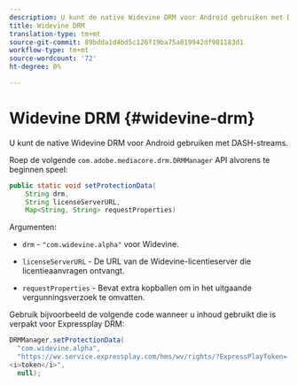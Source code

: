 ```yaml
---
description: U kunt de native Widevine DRM voor Android gebruiken met DASH-streams.
title: Widevine DRM
translation-type: tm+mt
source-git-commit: 89bdda1d4bd5c126f19ba75a819942df901183d1
workflow-type: tm+mt
source-wordcount: '72'
ht-degree: 0%

---
```



# Widevine DRM {#widevine-drm}

U kunt de native Widevine DRM voor Android gebruiken met DASH-streams.

Roep de volgende `com.adobe.mediacore.drm.DRMManager` API alvorens te beginnen speel:

```java
public static void setProtectionData( 
    String drm,  
    String licenseServerURL,   
    Map<String, String> requestProperties)
```

Argumenten:

* `drm` -  `"com.widevine.alpha"` voor Widevine.

* `licenseServerURL` - De URL van de Widevine-licentieserver die licentieaanvragen ontvangt.
* `requestProperties` - Bevat extra kopballen om in het uitgaande vergunningsverzoek te omvatten.

Gebruik bijvoorbeeld de volgende code wanneer u inhoud gebruikt die is verpakt voor Expressplay DRM:

```java
DRMManager.setProtectionData( 
  "com.widevine.alpha",  
  "https://wv.service.expressplay.com/hms/wv/rights/?ExpressPlayToken= 
<i>token</i>",  
  null); 
```

